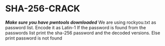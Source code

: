 # SHA-256-CRACK
***Make sure you have pwntools downloaded***
We are using rockyou.txt as password list.
Encode it as Latin-1
If the password is found from the passwords list print the sha-256 password and the decoded versions.
Else print password is not found
